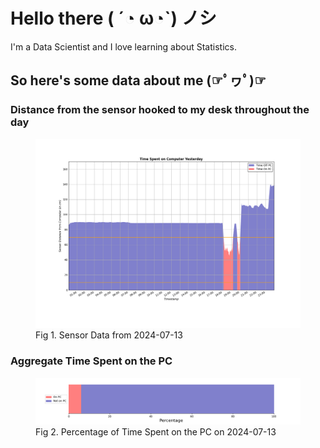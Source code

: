 
# Hello there ( ´◔ ω◔`) ノシ

I'm a Data Scientist and I love learning about Statistics.

## So here's some data about me (☞ﾟヮﾟ)☞


### Distance from the sensor hooked to my desk throughout the day
<figure>
  <picture>
    <source media="(prefers-color-scheme: dark)" srcset="Pi/readme/graphs/lineplot/dark-plot-2024-07-13.png">
    <source media="(prefers-color-scheme: light)" srcset="Pi/readme/graphs/lineplot/light-plot-2024-07-13.png">
    <img alt="Shows a black logo in light color mode and a white one in dark color mode." src="Pi/readme/graphs/lineplot/light-plot-2024-07-13.png">
  </picture>
  <figcaption>Fig 1. Sensor Data from 2024-07-13</figcaption>
</figure>



### Aggregate Time Spent on the PC
<figure>
  <picture>
    <source media="(prefers-color-scheme: dark)" srcset="Pi/readme/graphs/barplot/dark-plot-2024-07-13.png">
    <source media="(prefers-color-scheme: light)" srcset="Pi/readme/graphs/barplot/light-plot-2024-07-13.png">
    <img alt="Shows a black logo in light color mode and a white one in dark color mode." src="Pi/readme/graphs/barplot/light-plot-2024-07-13.png">
  </picture>
  <figcaption>Fig 2. Percentage of Time Spent on the PC on 2024-07-13</figcaption>
</figure>
